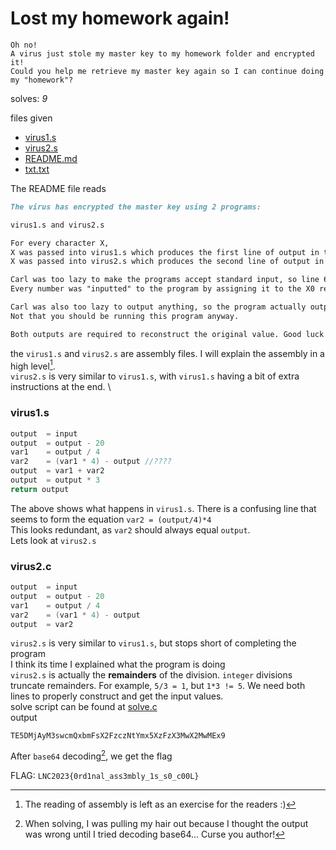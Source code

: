# Lost my homework again!

```
Oh no!
A virus just stole my master key to my homework folder and encrypted it!
Could you help me retrieve my master key again so I can continue doing my "homework"?
```
solves: *9* <br>

files given
- [virus1.s](./virus1.s)
- [virus2.s](./virus2.s)
- [README.md](./readme.md)
- [txt.txt](./txt.txt)

The README file reads
```md
The virus has encrypted the master key using 2 programs:

virus1.s and virus2.s

For every character X,
X was passed into virus1.s which produces the first line of output in txt.txt
X was passed into virus2.s which produces the second line of output in txt.txt

Carl was too lazy to make the programs accept standard input, so line 6's MOV instruction is the "input".
Every number was "inputted" to the program by assigning it to the X0 register on line 6. Just change the #122 to some other number.

Carl was also too lazy to output anything, so the program actually outputs using its return status code.
Not that you should be running this program anyway.

Both outputs are required to reconstruct the original value. Good luck!
```
the `virus1.s` and `virus2.s` are assembly files. I will explain the assembly in a high level[^1]. \
`virus2.s` is very similar to `virus1.s`, with `virus1.s` having a bit of extra instructions at the end. \
### virus1.s
```c
output	= input
output	= output - 20
var1	= output / 4
var2	= (var1 * 4) - output //????
output	= var1 + var2
output	= output * 3
return output
```
The above shows what happens in `virus1.s`. There is a confusing line that seems to form the equation `var2 = (output/4)*4` \
This looks redundant, as `var2` should always equal `output`. \
Lets look at `virus2.s`
### virus2.c
```c
output	= input
output	= output - 20
var1	= output / 4
var2	= (var1 * 4) - output
output	= var2
```
`virus2.s` is very similar to `virus1.s`, but stops short of completing the program \
I think its time I explained what the program is doing \
`virus2.s` is actually the **remainders** of the division. `integer` divisions truncate remainders. For example, `5/3 = 1`, but `1*3 != 5`. We need both lines to properly construct and get the input values. \
solve script can be found at [solve.c](./solve.c) \
output
```
TE5DMjAyM3swcmQxbmFsX2FzczNtYmx5XzFzX3MwX2MwMEx9
```
After `base64` decoding[^2], we get the flag

FLAG: `LNC2023{0rd1nal_ass3mbly_1s_s0_c00L}`

[^1]: The reading of assembly is left as an exercise for the readers :)

[^2]: When solving, I was pulling my hair out because I thought the output was wrong until I tried decoding base64... Curse you author!

